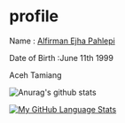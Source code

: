 # profile
Name          : [Alfirman Ejha Pahlepi](https://portfolio-alfirman.web.app/)

Date of Birth :June 11th 1999

Aceh Tamiang

![Anurag's github stats](https://github-readme-stats.vercel.app/api?username=ezza022&count_private=true)

[![My GitHub Language Stats](https://github-readme-stats.vercel.app/api/top-langs/?username=ezza022&langs_count=8&layout=compact)]()
